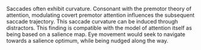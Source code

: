 Saccades often exhibit curvature. Consonant with the premotor theory of attention, modulating covert premotor attention influences the subsequent saccade trajectory. This saccade curvature can be induced through distractors. This finding is compatible with the model of attention itself as being based on a salience map. Eye movement would seek to navigate towards a salience optimum, while being nudged along the way.